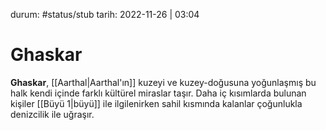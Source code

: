 durum: #status/stub 
tarih: 2022-11-26 | 03:04
# Ghaskar
**Ghaskar**, [[Aarthal|Aarthal'ın]] kuzeyi ve kuzey-doğusuna yoğunlaşmış bu halk kendi içinde farklı kültürel miraslar taşır. Daha iç kısımlarda bulunan kişiler [[Büyü 1|büyü]] ile ilgilenirken sahil kısmında kalanlar çoğunlukla denizcilik ile uğraşır. 